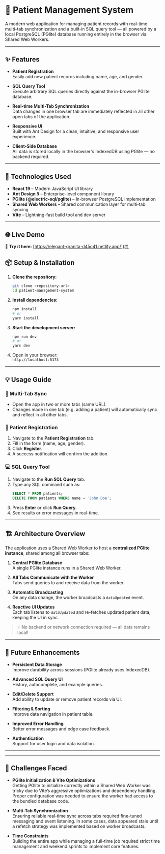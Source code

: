 # 🏥 Patient Management System

A modern web application for managing patient records with real-time multi-tab synchronization and a built-in SQL query tool — all powered by a local PostgreSQL (PGlite) database running entirely in the browser via Shared Web Workers.

---

## ✨ Features

- **Patient Registration**  
  Easily add new patient records including name, age, and gender.

- **SQL Query Tool**  
  Execute arbitrary SQL queries directly against the in-browser PGlite database.

- **Real-time Multi-Tab Synchronization**  
  Data changes in one browser tab are immediately reflected in all other open tabs of the application.

- **Responsive UI**  
  Built with Ant Design for a clean, intuitive, and responsive user experience.

- **Client-Side Database**  
  All data is stored locally in the browser's IndexedDB using PGlite — no backend required.

---

## 🚀 Technologies Used

- **React 19** – Modern JavaScript UI library
- **Ant Design 5** – Enterprise-level component library
- **PGlite (@electric-sql/pglite)** – In-browser PostgreSQL implementation
- **Shared Web Workers** – Shared communication layer for multi-tab syncing
- **Vite** – Lightning-fast build tool and dev server

---

## 🌐 Live Demo

🔗 **Try it here:** [https://elegant-granita-d45c41.netlify.app/](#)


## 📦 Setup & Installation

1. **Clone the repository:**
   ```bash
   git clone <repository-url>
   cd patient-management-system
   ```

2. **Install dependencies:**
   ```bash
   npm install
   # or
   yarn install
   ```

3. **Start the development server:**
   ```bash
   npm run dev
   # or
   yarn dev
   ```

4. Open in your browser:  
   `http://localhost:5173`

---

## 💡 Usage Guide

### 🔄 Multi-Tab Sync

- Open the app in two or more tabs (same URL).
- Changes made in one tab (e.g. adding a patient) will automatically sync and reflect in all other tabs.

### 📝 Patient Registration

1. Navigate to the **Patient Registration** tab.
2. Fill in the form (name, age, gender).
3. Click **Register**.
4. A success notification will confirm the addition.

### 💻 SQL Query Tool

1. Navigate to the **Run SQL Query** tab.
2. Type any SQL command such as:
   ```sql
   SELECT * FROM patients;
   DELETE FROM patients WHERE name = 'John Doe';
   ```
3. Press **Enter** or click **Run Query**.
4. See results or error messages in real-time.

---

## 🏗️ Architecture Overview

The application uses a Shared Web Worker to host a **centralized PGlite instance**, shared among all browser tabs:

1. **Central PGlite Database**  
   A single PGlite instance runs in a Shared Web Worker.

2. **All Tabs Communicate with the Worker**  
   Tabs send queries to and receive data from the worker.

3. **Automatic Broadcasting**  
   On any data change, the worker broadcasts a `dataUpdated` event.

4. **Reactive UI Updates**  
   Each tab listens to `dataUpdated` and re-fetches updated patient data, keeping the UI in sync.

> 💡 No backend or network connection required — all data remains local!

---

## 🔮 Future Enhancements

- **Persistent Data Storage**  
  Improve durability across sessions (PGlite already uses IndexedDB).

- **Advanced SQL Query UI**  
  History, autocomplete, and example queries.

- **Edit/Delete Support**  
  Add ability to update or remove patient records via UI.

- **Filtering & Sorting**  
  Improve data navigation in patient table.

- **Improved Error Handling**  
  Better error messages and edge case feedback.

- **Authentication**  
  Support for user login and data isolation.

---
---

## 🧩 Challenges Faced

- **PGlite Initialization & Vite Optimizations**  
  Getting PGlite to initialize correctly within a Shared Web Worker was tricky due to Vite’s aggressive optimizations and dependency handling. Proper configuration was needed to ensure the worker had access to the bundled database code.

- **Multi-Tab Synchronization**  
  Ensuring reliable real-time sync across tabs required fine-tuned messaging and event listening. In some cases, data appeared stale until a refetch strategy was implemented based on worker broadcasts.

- **Time Constraints**  
  Building the entire app while managing a full-time job required strict time management and weekend sprints to implement core features.
